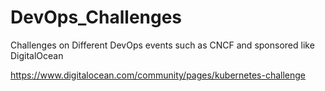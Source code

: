 # DevOps_Challenges
Challenges on Different DevOps events such as CNCF and sponsored like DigitalOcean

https://www.digitalocean.com/community/pages/kubernetes-challenge
